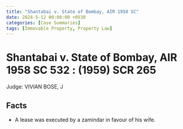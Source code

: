 ```yaml
---
title: "Shantabai v. State of Bombay, AIR 1958 SC"
date: 2024-5-12 00:00:00 +0530
categories: [Case Summaries]
tags: [Immovable Property, Property Law]
---
```

# Shantabai v. State of Bombay, AIR 1958 SC 532 : (1959) SCR 265

Judge: VIVIAN BOSE, J

## Facts

* A lease was executed by a zamindar in favour of his wife.
